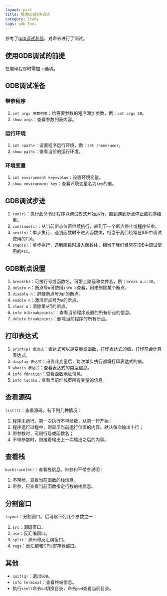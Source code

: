 ```yaml
---
layout: post
title: 整理GDB程序调试
category: Study
tags: gdb Tool
---
```


参考了[gdb调试利器][gdb_link]，对命令进行了测试。

## 使用GDB调试的前提

在编译程序时需加`-g`选项。

## GDB调试准备

### 带参程序

1. `set args 参数列表`：给需要参数的程序添加参数，例：`set args 10`。
2. `show args`：查看参数列表内容。

### 运行环境

1. `set <path>`：设置程序运行环境，例：`set /home/user`。
2. `show paths`：查看当前的运行环境。

### 环境变量

1. `set environment key=value`：设置环境变量。
2. `show environment key`：查看环境变量名为`key`的值。

## GDB调试步进

1. `run(r)`：执行此命令即程序以调试模式开始运行，直到遇到断点停止或程序结束。
2. `continue(c)`：从当前断点位置继续执行，直到下一个断点停止或程序结束。
3. `next(n)`：单步执行，遇到函数时不进入函数体，相当于我们经常在IDE中调试使用的`F10`。
4. `step(s)`：单步执行，遇到函数时进入函数体，相当于我们经常在IDE中调试使用的`F11`。

## GDB断点设置

1. `break(b)`：可接行号或函数名，可带上路径和文件名，例：`break a.c:10`。
2. `delete n`：断点号`n`可使用`info b`查看，用来删除某个断点。
3. `disable n`：屏蔽断点号为`n`的断点。
4. `enable n`：激活断点号为`n`的断点。
5. `clear n`：清除第`n`行的断点。
6. `info b(breakpoints)`：查看当前程序设置的所有断点的信息。
7. `delete breakpoints`：删除当前程序的所有断点。

## 打印表达式

1. `print(p) 表达式`：表达式可以是变量或函数，打印表达式的值，打印前会计算表达式。
2. `display 表达式`：设置此变量后，每次单步执行都将打印表达式的值。
3. `whatis 表达式`：查看表达式的类型信息。
4. `info function`：查看函数地址信息。
5. `info locals`：查看当前堆栈页所有变量的信息。

## 查看源码

`list(l)`：查看源码。有下列几种情况：
1. 程序未运行，第一次执行不带参数，从第一行开始；
2. 程序运行过程中，则显示当前运行位置的内容。默认每次输出十行；
3. 带参数时，可跟行号或函数名；
4. 不带参数时，则接着输出上一次输出之后的内容。

## 查看栈

`backtrace(bt)`：查看栈信息。带参和不带参说明：

1. 不带参，查看当前函数的栈信息。
2. 带参，只查看当前函数指定行数的栈信息。

## 分割窗口

`layout`：分割窗口。后可跟下列几个参数之一：

1. `src`：源码窗口。
2. `asm`：反汇编窗口。
3. `split`：源码和反汇编窗口。
4. `regs`：反汇编和CPU寄存器窗口。

## 其他

* `quit(q)`：退出`GDB`。
* `info terminal`：查看终端信息。
* 执行`shell`命令`cd`切换目录，命令`pwd`查看当前目录。

[gdb_link]: http://linuxtools-rst.readthedocs.io/zh_CN/latest/tool/gdb.html
